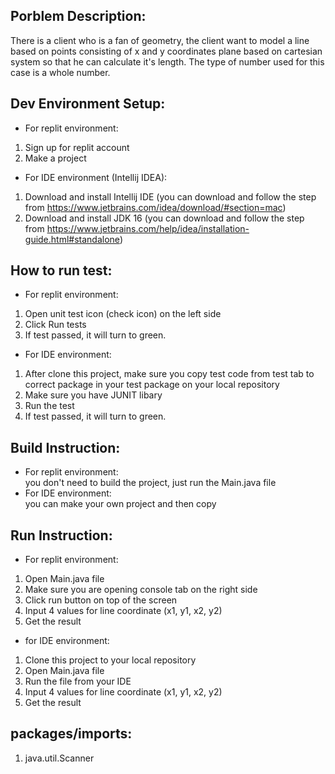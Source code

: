 ## Porblem Description:

There is a client who is a fan of geometry, the client want to model a line based on points consisting of x and y coordinates plane based on cartesian system so that he can calculate it's length. The type of number used for this case is a whole number.

## Dev Environment Setup:
- For replit environment: <br>
1. Sign up for replit account
2. Make a project
- For IDE environment (Intellij IDEA): <br>
1. Download and install Intellij IDE (you can download and follow the step from https://www.jetbrains.com/idea/download/#section=mac)
2. Download and install JDK 16 (you can download and follow the step from https://www.jetbrains.com/help/idea/installation-guide.html#standalone)

## How to run test:
- For replit environment: <br>
1. Open unit test icon (check icon) on the left side
2. Click Run tests
3. If test passed, it will turn to green.
- For IDE environment: <br>
1. After clone this project, make sure you copy test code from test tab to correct package in your test package on your local repository
2. Make sure you have JUNIT libary 
3. Run the test 
4. If test passed, it will turn to green.

## Build Instruction: 
- For replit environment: <br>
you don't need to build the project, just run the Main.java file
- For IDE environment: <br>
you can make your own project and then copy 

## Run Instruction: 
- For replit environment: <br>
1. Open Main.java file
2. Make sure you are opening console tab on the right side
3. Click run button on top of the screen
4. Input 4 values for line coordinate (x1, y1, x2, y2)
5. Get the result
- for IDE environment: <br>
1. Clone this project to your local repository 
2. Open Main.java file 
3. Run the file from your IDE 
4. Input 4 values for line coordinate (x1, y1, x2, y2)
5. Get the result

## packages/imports:
1. java.util.Scanner
